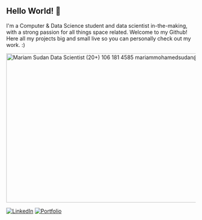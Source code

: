 ## Hello World! 👋

I'm a Computer & Data Science student and data scientist in-the-making, with a strong passion for all things space related. Welcome to my Github! Here all my projects big and small live so you can personally check out my work. :)

<picture>
  <img width="1584" height="396" alt="Mariam Sudan Data Scientist (20+) 106 181 4585 mariammohamedsudan@gmail.com data; the sky's just the beginning" src="https://github.com/user-attachments/assets/9b43b974-02a4-4edc-9ed4-40a1473206d9" />
</picture>

[![LinkedIn](https://img.shields.io/badge/-LinkedIn-0077B5?style=for-the-badge&logo=linkedin&logoColor=white)](https://www.linkedin.com/in/mariam-sudan-6086ba303/)
[![Portfolio](https://img.shields.io/badge/-Portfolio-943be7?style=for-the-badge&logo=link&logoColor=white)](https://mariam-sudan-portfolio-evo6qa0.gamma.site/)
<!--
**mariamsudan/mariamsudan** is a ✨ _special_ ✨ repository because its `README.md` (this file) appears on your GitHub profile.

Here are some ideas to get you started:

- 🔭 I’m currently working on ...
- 🌱 I’m currently learning ...
- 👯 I’m looking to collaborate on ...
- 🤔 I’m looking for help with ...
- 💬 Ask me about ...
- 📫 How to reach me: ...
- 😄 Pronouns: ...
- ⚡ Fun fact: ...
-->

